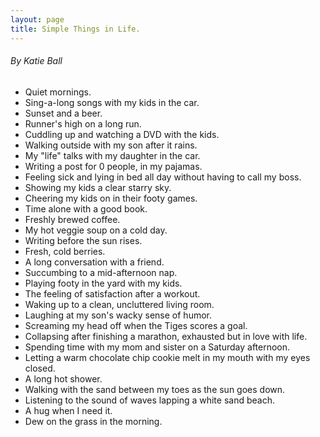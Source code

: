 ```yaml
---
layout: page
title: Simple Things in Life.
---
```

###### By Katie Ball

* Quiet mornings.
* Sing-a-long songs with my kids in the car.
* Sunset and a beer.
* Runner's high on a long run.
* Cuddling up and watching a DVD with the kids.
* Walking outside with my son after it rains.
* My "life" talks with my daughter in the car.
* Writing a post for 0 people, in my pajamas.
* Feeling sick and lying in bed all day without having to call my boss.
* Showing my kids a clear starry sky.
* Cheering my kids on in their footy games.
* Time alone with a good book.
* Freshly brewed coffee.
* My hot veggie soup on a cold day.
* Writing before the sun rises.
* Fresh, cold berries.
* A long conversation with a friend.
* Succumbing to a mid-afternoon nap.
* Playing footy in the yard with my kids.
* The feeling of satisfaction after a workout.
* Waking up to a clean, uncluttered living room.
* Laughing at my son's wacky sense of humor.
* Screaming my head off when the Tiges scores a goal.
* Collapsing after finishing a marathon, exhausted but in love with life.
* Spending time with my mom and sister on a Saturday afternoon.
* Letting a warm chocolate chip cookie melt in my mouth with my eyes closed.
* A long hot shower.
* Walking with the sand between my toes as the sun goes down.
* Listening to the sound of waves lapping a white sand beach.
* A hug when I need it.
* Dew on the grass in the morning.

#####
